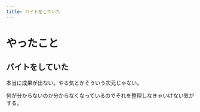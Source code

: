 ```yaml
---
title: バイトをしていた
---
```


# やったこと

## バイトをしていた

本当に成果が出ない。やる気とかそういう次元じゃない。

何が分からないのか分からなくなっているのでそれを整理しなきゃいけない気がする。
